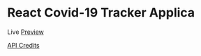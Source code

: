 # React Covid-19 Tracker Applica

Live [Preview](https://covid19-tracker-mr62.web.app/)

[API Credits](https://covid19.mathdro.id/api/)
